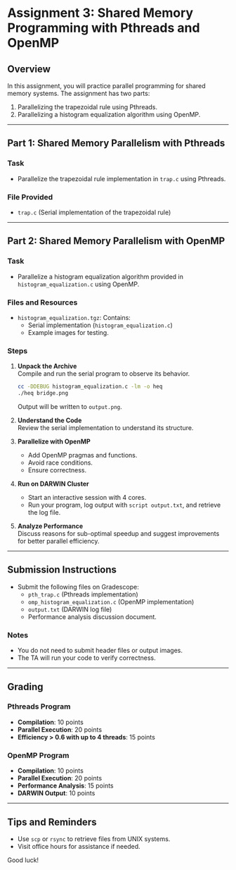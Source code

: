 
# Assignment 3: Shared Memory Programming with Pthreads and OpenMP

## Overview

In this assignment, you will practice parallel programming for shared memory systems. The assignment has two parts:
1. Parallelizing the trapezoidal rule using Pthreads.
2. Parallelizing a histogram equalization algorithm using OpenMP.

---

## Part 1: Shared Memory Parallelism with Pthreads
### Task
- Parallelize the trapezoidal rule implementation in `trap.c` using Pthreads.

### File Provided
- `trap.c` (Serial implementation of the trapezoidal rule)

---

## Part 2: Shared Memory Parallelism with OpenMP
### Task
- Parallelize a histogram equalization algorithm provided in `histogram_equalization.c` using OpenMP.

### Files and Resources
- `histogram_equalization.tgz`: Contains:
  - Serial implementation (`histogram_equalization.c`)
  - Example images for testing.

### Steps
1. **Unpack the Archive**  
   Compile and run the serial program to observe its behavior.
   ```bash
   cc -DDEBUG histogram_equalization.c -lm -o heq
   ./heq bridge.png
   ```
   Output will be written to `output.png`.

2. **Understand the Code**  
   Review the serial implementation to understand its structure.

3. **Parallelize with OpenMP**  
   - Add OpenMP pragmas and functions.
   - Avoid race conditions.
   - Ensure correctness.

4. **Run on DARWIN Cluster**  
   - Start an interactive session with 4 cores.
   - Run your program, log output with `script output.txt`, and retrieve the log file.

5. **Analyze Performance**  
   Discuss reasons for sub-optimal speedup and suggest improvements for better parallel efficiency.

---

## Submission Instructions
- Submit the following files on Gradescope:
  - `pth_trap.c` (Pthreads implementation)
  - `omp_histogram_equalization.c` (OpenMP implementation)
  - `output.txt` (DARWIN log file)
  - Performance analysis discussion document.

### Notes
- You do not need to submit header files or output images.
- The TA will run your code to verify correctness.

---

## Grading

### Pthreads Program
- **Compilation**: 10 points
- **Parallel Execution**: 20 points
- **Efficiency > 0.6 with up to 4 threads**: 15 points

### OpenMP Program
- **Compilation**: 10 points
- **Parallel Execution**: 20 points
- **Performance Analysis**: 15 points
- **DARWIN Output**: 10 points

---

## Tips and Reminders
- Use `scp` or `rsync` to retrieve files from UNIX systems.
- Visit office hours for assistance if needed.

Good luck!
